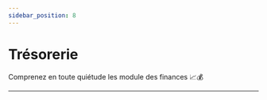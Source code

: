 ```yaml
---
sidebar_position: 8
---
```


# Trésorerie

Comprenez en toute quiétude les module des finances 📈💰

---